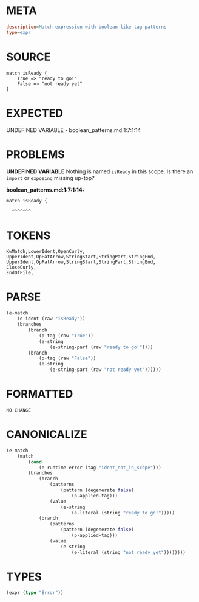 # META
~~~ini
description=Match expression with boolean-like tag patterns
type=expr
~~~
# SOURCE
~~~roc
match isReady {
	True => "ready to go!"
	False => "not ready yet"
}
~~~
# EXPECTED
UNDEFINED VARIABLE - boolean_patterns.md:1:7:1:14
# PROBLEMS
**UNDEFINED VARIABLE**
Nothing is named `isReady` in this scope.
Is there an `import` or `exposing` missing up-top?

**boolean_patterns.md:1:7:1:14:**
```roc
match isReady {
```
      ^^^^^^^


# TOKENS
~~~zig
KwMatch,LowerIdent,OpenCurly,
UpperIdent,OpFatArrow,StringStart,StringPart,StringEnd,
UpperIdent,OpFatArrow,StringStart,StringPart,StringEnd,
CloseCurly,
EndOfFile,
~~~
# PARSE
~~~clojure
(e-match
	(e-ident (raw "isReady"))
	(branches
		(branch
			(p-tag (raw "True"))
			(e-string
				(e-string-part (raw "ready to go!"))))
		(branch
			(p-tag (raw "False"))
			(e-string
				(e-string-part (raw "not ready yet"))))))
~~~
# FORMATTED
~~~roc
NO CHANGE
~~~
# CANONICALIZE
~~~clojure
(e-match
	(match
		(cond
			(e-runtime-error (tag "ident_not_in_scope")))
		(branches
			(branch
				(patterns
					(pattern (degenerate false)
						(p-applied-tag)))
				(value
					(e-string
						(e-literal (string "ready to go!")))))
			(branch
				(patterns
					(pattern (degenerate false)
						(p-applied-tag)))
				(value
					(e-string
						(e-literal (string "not ready yet"))))))))
~~~
# TYPES
~~~clojure
(expr (type "Error"))
~~~
